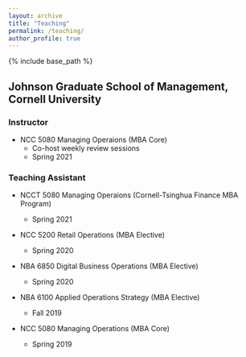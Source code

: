 ```yaml
---
layout: archive
title: "Teaching"
permalink: /teaching/
author_profile: true
---
```


{% include base_path %}

## Johnson Graduate School of Management, Cornell University
### Instructor
* NCC 5080 Managing Operaions (MBA Core)
   * Co-host weekly review sessions
  * Spring 2021

### Teaching Assistant
* NCCT 5080 Managing Operaions (Cornell-Tsinghua Finance MBA Program)
    * Spring 2021

* NCC 5200 Retail Operations (MBA Elective)
    * Spring 2020
* NBA 6850 Digital Business Operations (MBA Elective)
    * Spring 2020
* NBA 6100 Applied Operations Strategy (MBA Elective)
    * Fall 2019
* NCC 5080 Managing Operations (MBA Core)
    * Spring 2019


